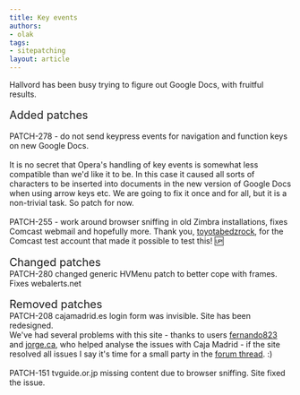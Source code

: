 ```yaml
---
title: Key events
authors:
- olak
tags:
- sitepatching
layout: article
---
```

Hallvord has been busy trying to figure out Google Docs, with fruitful results.<br/><br/><span style="font-size: 140%">Added patches</span><br/><br/>PATCH-278 - do not send keypress events for navigation and function keys on new Google Docs. <br/><br/>It is no secret that Opera&#39;s handling of key events is somewhat less compatible than we&#39;d like it to be. In this case it caused all sorts of characters to be inserted into documents in the new version of Google Docs when using arrow keys etc. We are going to fix it once and for all, but it is a non-trivial task. So patch for now.<br/><br/>PATCH-255 - work around browser sniffing in old Zimbra installations, fixes Comcast webmail and hopefully more. Thank you, <a href="/toyotabedzrock/" target="_blank">toyotabedzrock</a>, for the Comcast test account that made it possible to test this! :up:<br/><br/><span style="font-size: 140%">Changed patches</span><br/>PATCH-280 changed generic HVMenu patch to better cope with frames. Fixes webalerts.net<br/><br/><span style="font-size: 140%">Removed patches</span><br/>PATCH-208 cajamadrid.es login form was invisible. Site has been redesigned.<br/>We&#39;ve had several problems with this site - thanks to users <a href="/fernando823" target="_blank">fernando823</a> and <a href="/jorge.ca" target="_blank">jorge.ca</a>,  who helped analyse the issues with Caja Madrid - if the site resolved all issues I say it&#39;s time for a small party in the <a href="http://my.opera.com/community/forums/topic.dml?id=249032" target="_blank">forum 
thread</a>. :)<br/><br/>PATCH-151 tvguide.or.jp missing content due to browser sniffing. Site fixed the issue.

